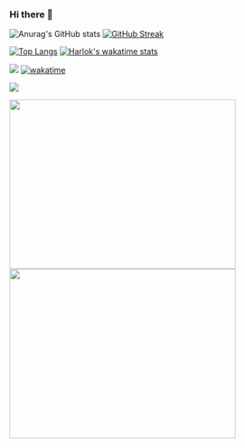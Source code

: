 ### Hi there 👋

![Anurag's GitHub stats](https://github-readme-stats.vercel.app/api?username=jabalpureishan&show_icons=true&theme=radical&rank_icon=github) [![GitHub Streak](https://streak-stats.demolab.com?user=jabalpureishan&theme=radical&card_width=400&type=png)](https://git.io/streak-stats)

[![Top Langs](https://github-readme-stats.vercel.app/api/top-langs/?username=jabalpureishan&layout=Demo&theme=radical)](https://github.com/anuraghazra/github-readme-stats)                     [![Harlok's wakatime stats](https://github-readme-stats.vercel.app/api/wakatime?username=jabalpureishan&layout=Demo&theme=radical)](https://github.com/anuraghazra/github-readme-stats)

![](https://komarev.com/ghpvc/?username=jabalpureishan&color=blueviolet)   [![wakatime](https://wakatime.com/badge/user/c70fdce2-c8bc-46cf-b8bf-035136cb4535.svg)](https://wakatime.com/@c70fdce2-c8bc-46cf-b8bf-035136cb4535)


<a href="https://wakatime.com"><img align="justify" src="https://wakatime.com/share/@jabalpureishan/62b14de3-85f8-4fb8-a8da-eec29bc26975.png"/></a>

<a href="https://wakatime.com"><img src="https://wakatime.com/share/@jabalpureishan/66c8ba49-7059-4da8-a49c-012da0255025.png" width="400" height="300" border="0" /></a> <a href="https://wakatime.com"><img src="https://wakatime.com/share/@jabalpureishan/6182d4ff-76bd-4330-9733-674b4bf89591.png" width="400" height="300" border="0" /></a>

<!--
**jabalpureishan/jabalpureishan** is a ✨ _special_ ✨ repository because its `README.md` (this file) appears on your GitHub profile.

Here are some ideas to get you started:

- 🔭 I’m currently working on ...
- 🌱 I’m currently learning ...
- 👯 I’m looking to collaborate on ...
- 🤔 I’m looking for help with ...
- 💬 Ask me about ...
- 📫 How to reach me: ...
- 😄 Pronouns: ...
- ⚡ Fun fact: ...
-->
